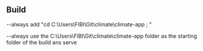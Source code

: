 ## Build
--always add "cd C:\Users\FIBI\Git\climate\climate-app ; " 

--always use the C:\Users\FIBI\Git\climate\climate-app folder as the starting folder of the build ans serve





